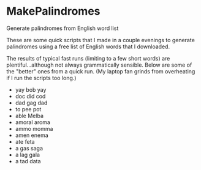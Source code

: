 MakePalindromes
===============

Generate palindromes from English word list

These are some quick scripts that I made in a couple evenings to generate palindromes using a free list of English
words that I downloaded.

The results of typical fast runs (limiting to a few short words) are plentiful...although not always grammatically
sensible.  Below are some of the "better" ones from a quick run.  (My laptop fan grinds from overheating if I run
the scripts too long.)

* yay bob yay
* doc did cod
* dad gag dad
* to pee pot
* able Melba
* amoral aroma
* ammo momma
* amen enema
* ate feta
* a gas saga
* a lag gala
* a tad data
